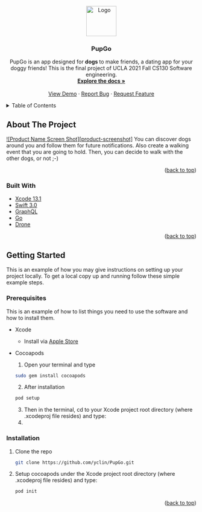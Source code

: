 <div id="top"></div>



<!-- PROJECT SHIELDS -->
<!--
*** I'm using markdown "reference style" links for readability.
*** Reference links are enclosed in brackets [ ] instead of parentheses ( ).
*** See the bottom of this document for the declaration of the reference variables
*** for contributors-url, forks-url, etc. This is an optional, concise syntax you may use.
*** https://www.markdownguide.org/basic-syntax/#reference-style-links
-->


<!-- PROJECT LOGO -->
<br />
<div align="center">
  <a href="https://github.com/yclin/PupGo/">
    <img src="blob/main/Images/PupGo_Logo.png" alt="Logo" width="80" height="80">
  </a>

<h3 align="center">PupGo</h3>

  <p align="center">
    PupGo is an app designed for <b> dogs </b> to make friends, a dating app for your doggy friends! 
      This is the final project of UCLA 2021 Fall CS130 Software engineering. 
    <br />
    <a href="https://github.com/github_username/repo_name"><strong>Explore the docs »</strong></a>
    <br />
    <br />
    <a href="https://github.com/yclin/PupGo/Images/demo">View Demo</a>
    ·
    <a href="https://github.com/yclin/PupGo/issues">Report Bug</a>
    ·
    <a href="https://github.com/yclin/PupGo/issues">Request Feature</a>
  </p>
</div>



<!-- TABLE OF CONTENTS -->
<details>
  <summary>Table of Contents</summary>
  <ol>
    <li>
      <a href="#about-the-project">About The Project</a>
      <ul>
        <li><a href="#built-with">Built With</a></li>
      </ul>
    </li>
    <li>
      <a href="#getting-started">Getting Started</a>
      <ul>
        <li><a href="#prerequisites">Prerequisites</a></li>
        <li><a href="#installation">Installation</a></li>
      </ul>
    </li>
    <li><a href="#usage">Usage</a></li>
    <li><a href="#roadmap">Roadmap</a></li>
    <li><a href="#contributing">Contributing</a></li>
    <li><a href="#license">License</a></li>
    <li><a href="#contact">Contact</a></li>
    <li><a href="#acknowledgments">Acknowledgments</a></li>
  </ol>
</details>



<!-- ABOUT THE PROJECT -->
## About The Project

[![Product Name Screen Shot][product-screenshot]](https://example.com)
You can discover dogs around you and follow them for future notifications. Also create a walking event that you are going to hold. Then, you can decide to walk with the other dogs, or not ;-)

<p align="right">(<a href="#top">back to top</a>)</p>



### Built With

* [Xcode 13.1](https://nextjs.org/)
* [Swift 3.0](https://reactjs.org/)
* [GraphQL](https://vuejs.org/)
* [Go](https://angular.io/)
* [Drone](https://svelte.dev/)

<p align="right">(<a href="#top">back to top</a>)</p>



<!-- GETTING STARTED -->
## Getting Started

This is an example of how you may give instructions on setting up your project locally.
To get a local copy up and running follow these simple example steps.

### Prerequisites

This is an example of how to list things you need to use the software and how to install them.
* Xcode 
    * Install via [Apple Store](https://developer.apple.com/xcode/)
* Cocoapods

    1. Open your terminal and type
  ```sh
  sudo gem install cocoapods
  ```
    2. After installation
    ```sh
    pod setup
    ```
    
    3. Then in the terminal, cd to your Xcode project root directory (where  .xcodeproj file resides) and type:
    4. 

### Installation

1. Clone the repo
   ```sh
   git clone https://github.com/yclin/PupGo.git
   ```
2. Setup cocoapods under the Xcode project root directory (where  .xcodeproj file resides) and type:
   ```sh
   pod init
   ```

<p align="right">(<a href="#top">back to top</a>)</p>



